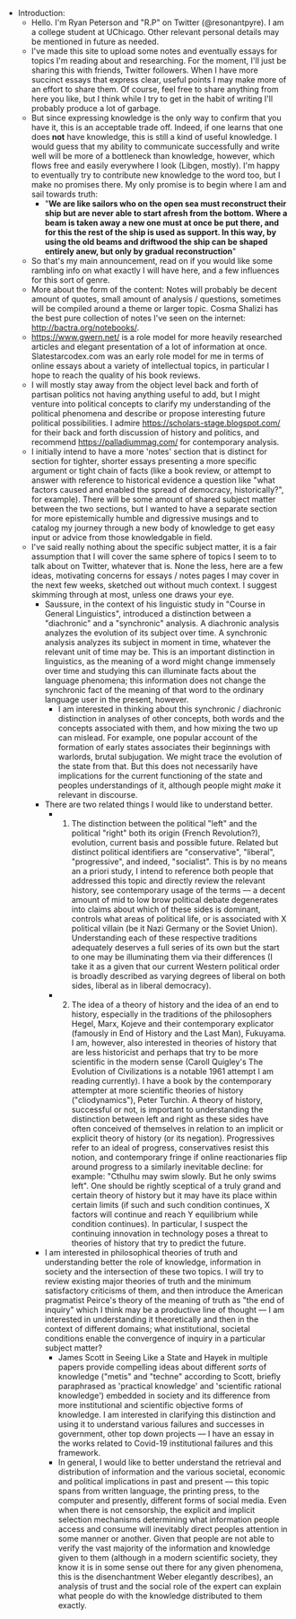 - Introduction:
    - Hello. I'm Ryan Peterson and "R.P" on Twitter (@resonantpyre). I am a college student at UChicago. Other relevant personal details may be mentioned in future as needed. 
    -  I've made this site to upload some notes and eventually essays for topics I'm reading about and researching. For the moment, I'll just be sharing this with friends, Twitter followers. When I have more succinct essays that express clear, useful points I may make more of an effort to share them. Of course, feel free to share anything from here you like, but I think while I try to get in the habit of writing I'll probably produce a lot of garbage. 
    - But since expressing knowledge is the only way to confirm that you have it, this is an acceptable trade off. Indeed, if one learns that one does __not__ have knowledge, this is still a kind of useful knowledge. I would guess that my ability to communicate successfully and write well will be more of a bottleneck than knowledge, however, which flows free and easily everywhere I look (Libgen, mostly). I'm happy to eventually try to contribute new knowledge to the word too, but I make no promises there.  My only promise is to begin where I am and sail towards truth: 
        - "__We are like sailors who on the open sea must reconstruct their ship but are never able to start afresh from the bottom. Where a beam is taken away a new one must at once be put there, and for this the rest of the ship is used as support. In this way, by using the old beams and driftwood the ship can be shaped entirely anew, but only by gradual reconstruction__"
    - So that's my main announcement, read on if you would like some rambling info on what exactly I will have here, and a few influences for this sort of genre. 
    - More about the form of the content: Notes will probably be decent amount of quotes, small amount of analysis / questions, sometimes will be compiled around a theme or larger topic. Cosma Shalizi has the best pure collection of notes I've seen on the internet: http://bactra.org/notebooks/. 
    - https://www.gwern.net/ is a role model for more heavily researched articles and elegant presentation of a lot of information at once. Slatestarcodex.com was an early role model for me in terms of online essays about a variety of intellectual topics, in particular I hope to reach the quality of his book reviews.
    -  I will mostly stay away from the object level back and forth of partisan politics not having anything useful to add, but I might venture into political concepts to clarify my understanding of the political phenomena and describe or propose interesting future political possibilities. I admire https://scholars-stage.blogspot.com/ for their back and forth discussion of history and politics, and recommend https://palladiummag.com/ for contemporary analysis. 
    - I initially intend to have a more 'notes' section that is distinct for section for tighter, shorter essays presenting a more specific argument or tight chain of facts (like a book review, or attempt to answer with reference to historical evidence a question like "what factors caused and enabled the spread of democracy, historically?", for example). There will be some amount of shared subject matter between the two sections, but I wanted to have a separate section for more epistemically humble and digressive musings and to catalog my journey through a new body of knowledge to get easy input or advice from those knowledgable in field. 
    - I've said really nothing about the specific subject matter, it is a fair assumption that I will cover the same sphere of topics  I seem to to talk about on Twitter, whatever that is. None the less, here are a few ideas, motivating concerns for essays / notes pages I may cover in the next few weeks, sketched out without much context. I suggest skimming through at most, unless one draws your eye. 
        - Saussure, in the context of his linguistic study in "Course in General Linguistics", introduced a distinction between a "diachronic" and a "synchronic" analysis. A diachronic analysis analyzes the evolution of its subject over time. A synchronic analysis analyzes its subject in moment in time, whatever the relevant unit of time may be. This is an important distinction in linguistics, as the meaning of a word might change immensely over time and studying this can illuminate facts about the language phenomena; this information does not change the synchronic fact of the meaning of that word to the ordinary language user in the present, however. 
            -  I am interested in thinking about this synchronic / diachronic distinction in analyses of other concepts, both words and the concepts associated with them, and how mixing the two up can mislead. For example, one popular account of the formation of early states associates their beginnings with warlords, brutal subjugation. We might trace the evolution of the state from that. But this does not necessarily have implications for the current functioning of the state and peoples understandings of it, although people might *make* it relevant in discourse. 
        - There are two related things I would like to understand better. 
            - 1. The distinction between the political "left" and the political "right" both its origin (French Revolution?), evolution, current basis and possible future. Related but distinct political identifiers are "conservative", "liberal", "progressive", and indeed, "socialist". This is by no means an a priori study, I intend to reference both people that addressed this topic and directly review the relevant history, see contemporary usage of the terms –– a decent amount of mid to low brow political debate degenerates into claims about which of these sides is dominant, controls what areas of political life, or is associated with X political villain (be it Nazi Germany or the Soviet Union). Understanding each of these respective traditions adequately deserves a full series of its own but the start to one may be illuminating them via their differences (I take it as a given that our current Western political order is broadly described as varying degrees of liberal on both sides, liberal as in liberal democracy). 
            - 2. The idea of a theory of history and the idea of an end to history, especially in the traditions of the philosophers Hegel, Marx, Kojeve and their contemporary explicator (famously in End of History and the Last Man), Fukuyama. I am, however, also interested in theories of history that are less historicist and perhaps that try to be more scientific in the modern sense (Caroll Quigley's The Evolution of Civilizations is a notable 1961 attempt I am reading currently). I have a book by the contemporary attempter at more scientific theories of history ("cliodynamics"), Peter Turchin.  A theory of history, successful or not, is important to understanding the distinction between left and right as these sides have often conceived of themselves in relation to an implicit or explicit theory of history (or its negation). Progressives refer to an ideal of progress, conservatives resist this notion, and contemporary fringe if online reactionaries flip around progress to a similarly inevitable decline: for example: "Cthulhu may swim slowly. But he only swims left". One should be rightly sceptical of a truly grand and certain theory of history but it may have its place within certain limits (if such and such condition continues, X factors will continue and reach Y equilibrium while condition continues). In particular, I suspect the continuing innovation in technology poses a threat to theories of history that try to predict the future. 
        - I am interested in philosophical theories of truth and understanding better the role of knowledge, information in society and the intersection of these two topics. I will try to review existing major theories of truth and the minimum satisfactory criticisms of them, and then introduce the American pragmatist Peirce's theory of the meaning of truth as "the end of inquiry" which I think may be a productive line of thought –– I am interested in understanding it theoretically and then in the context of different domains; what institutional, societal conditions enable the convergence of inquiry in a particular subject matter? 
            - James Scott in Seeing Like a State and Hayek in multiple papers provide compelling ideas about different *sorts* of knowledge ("metis" and "techne" according to Scott, briefly paraphrased as 'practical knowledge' and 'scientific rational knowledge') embedded in society and its difference from more institutional and scientific objective forms of knowledge. I am interested in clarifying this distinction and using it to understand various failures and successes in government, other top down projects –– I have an essay in the works related to Covid-19 institutional failures and this framework.
            - In general, I would like to better understand the retrieval and distribution of information and the various societal, economic and political implications in past and present –– this topic spans from written language, the printing press, to the computer and presently, different forms of social media. Even when there is not censorship, the explicit and implicit selection mechanisms determining what information people access and consume will inevitably direct peoples attention in some manner or another. Given that people are not able to verify the vast majority of the information and knowledge given to them (although in a modern scientific society, they know it is in some sense out there for any given phenomena, this is the disenchantment Weber elegantly describes), an analysis of trust and the social role of the expert can explain what people do with the knowledge distributed to them exactly. 
